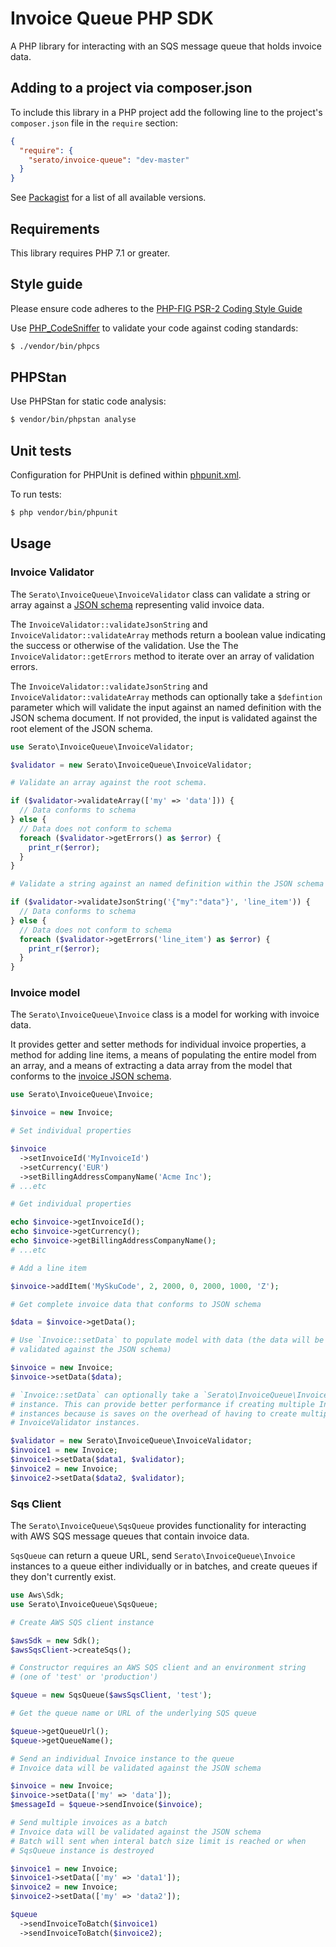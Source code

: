 # Invoice Queue PHP SDK

A PHP library for interacting with an SQS message queue that holds invoice data.

## Adding to a project via composer.json

To include this library in a PHP project add the following line to the project's
`composer.json` file in the `require` section:

```json
{
  "require": {
    "serato/invoice-queue": "dev-master"
  }
}
```
See [Packagist](https://packagist.org/packages/serato/invoice-queue-php) for a list of all
available versions.

## Requirements

This library requires PHP 7.1 or greater.

## Style guide

Please ensure code adheres to the [PHP-FIG PSR-2 Coding Style Guide](http://www.php-fig.org/psr/psr-2/)

Use [PHP_CodeSniffer](https://github.com/squizlabs/PHP_CodeSniffer/wiki) to validate your code against
coding standards:

```bash
$ ./vendor/bin/phpcs
```

## PHPStan

Use PHPStan for static code analysis:

```bash
$ vendor/bin/phpstan analyse
```

## Unit tests

Configuration for PHPUnit is defined within [phpunit.xml](phpunit.xml).

To run tests:

```bash
$ php vendor/bin/phpunit
```

## Usage

### Invoice Validator

The `Serato\InvoiceQueue\InvoiceValidator` class can validate a string or array against a
[JSON schema](./resources/invoice_schema.json) representing valid invoice data.

The `InvoiceValidator::validateJsonString` and `InvoiceValidator::validateArray` methods return a boolean value
indicating the success or otherwise of the validation. Use the The `InvoiceValidator::getErrors` method to
iterate over an array of validation errors.

The `InvoiceValidator::validateJsonString` and `InvoiceValidator::validateArray` methods can optionally take a
`$defintion` parameter which will validate the input against an named definition with the JSON schema document.
If not provided, the input is validated against the root element of the JSON schema.

```php
use Serato\InvoiceQueue\InvoiceValidator;

$validator = new Serato\InvoiceQueue\InvoiceValidator;

# Validate an array against the root schema.

if ($validator->validateArray(['my' => 'data'])) {
  // Data conforms to schema
} else {
  // Data does not conform to schema
  foreach ($validator->getErrors() as $error) {
    print_r($error);
  }
}

# Validate a string against an named definition within the JSON schema

if ($validator->validateJsonString('{"my":"data"}', 'line_item')) {
  // Data conforms to schema
} else {
  // Data does not conform to schema
  foreach ($validator->getErrors('line_item') as $error) {
    print_r($error);
  }
}
```

### Invoice model

The `Serato\InvoiceQueue\Invoice` class is a model for working with invoice data.

It provides getter and setter methods for individual invoice properties, a method for adding line items,
a means of populating the entire model from an array, and a means of extracting a data array from the model
that conforms to the [invoice JSON schema](./resources/invoice_schema.json).

```php
use Serato\InvoiceQueue\Invoice;

$invoice = new Invoice;

# Set individual properties

$invoice
  ->setInvoiceId('MyInvoiceId')
  ->setCurrency('EUR')
  ->setBillingAddressCompanyName('Acme Inc');
# ...etc

# Get individual properties

echo $invoice->getInvoiceId();
echo $invoice->getCurrency();
echo $invoice->getBillingAddressCompanyName();
# ...etc

# Add a line item

$invoice->addItem('MySkuCode', 2, 2000, 0, 2000, 1000, 'Z');

# Get complete invoice data that conforms to JSON schema

$data = $invoice->getData();

# Use `Invoice::setData` to populate model with data (the data will be
# validated against the JSON schema)

$invoice = new Invoice;
$invoice->setData($data);

# `Invoice::setData` can optionally take a `Serato\InvoiceQueue\InvoiceValidator`
# instance. This can provide better performance if creating multiple Invoice
# instances because is saves on the overhead of having to create multiple
# InvoiceValidator instances.

$validator = new Serato\InvoiceQueue\InvoiceValidator;
$invoice1 = new Invoice;
$invoice1->setData($data1, $validator);
$invoice2 = new Invoice;
$invoice2->setData($data2, $validator);
```

### Sqs Client

The `Serato\InvoiceQueue\SqsQueue` provides functionality for interacting with AWS SQS message queues that
contain invoice data.

`SqsQueue` can return a queue URL, send `Serato\InvoiceQueue\Invoice` instances to a queue either individually
or in batches, and create queues if they don't currently exist.

```php
use Aws\Sdk;
use Serato\InvoiceQueue\SqsQueue;

# Create AWS SQS client instance

$awsSdk = new Sdk();
$awsSqsClient->createSqs();

# Constructor requires an AWS SQS client and an environment string
# (one of 'test' or 'production')

$queue = new SqsQueue($awsSqsClient, 'test');

# Get the queue name or URL of the underlying SQS queue

$queue->getQueueUrl();
$queue->getQueueName();

# Send an individual Invoice instance to the queue
# Invoice data will be validated against the JSON schema

$invoice = new Invoice;
$invoice->setData(['my' => 'data']);
$messageId = $queue->sendInvoice($invoice);

# Send multiple invoices as a batch
# Invoice data will be validated against the JSON schema
# Batch will sent when interal batch size limit is reached or when
# SqsQueue instance is destroyed

$invoice1 = new Invoice;
$invoice1->setData(['my' => 'data1']);
$invoice2 = new Invoice;
$invoice2->setData(['my' => 'data2']);

$queue
  ->sendInvoiceToBatch($invoice1)
  ->sendInvoiceToBatch($invoice2);
```
